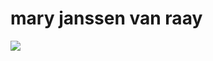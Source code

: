 # mary janssen van raay

![](https://github.com/thedeprecatedones/kukelcast-IMAX/blob/master/U/De%20insluiper%20arts/doctor%20robins/collega/Mary%20Janssen%20van%20Raay/ArtBoard%20Image%20(514).jpg)

